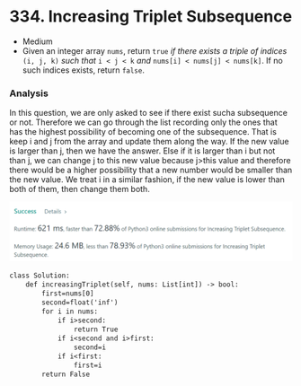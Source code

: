 # 334. Increasing Triplet Subsequence

* Medium
* Given an integer array `nums`, return `true` _if there exists a triple of indices_ `(i, j, k)` _such that_ `i < j < k` _and_ `nums[i] < nums[j] < nums[k]`. If no such indices exists, return `false`.

### Analysis&#x20;

In this question, we are only asked to see if there exist sucha subsequence or not. Therefore we can go through the list recording only the ones that has the highest possibility of becoming one of the subsequence. That is keep i and j from the array and update them along the way. If the new value is larger than j, then we have the answer. Else if it is larger than i but not than j, we can change j to this new value because j>this value and therefore there would be a higher possibility that a new number would be smaller than the new value. We treat i in a similar fashion, if the new value is lower than both of them, then change them both.&#x20;

![](<../../.gitbook/assets/image (20) (1).png>)

```
class Solution:
    def increasingTriplet(self, nums: List[int]) -> bool:
        first=nums[0]
        second=float('inf')
        for i in nums:
            if i>second:
                return True
            if i<second and i>first:
                second=i
            if i<first:
                first=i
        return False 
```
